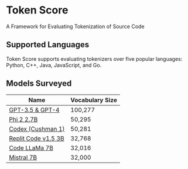 # Token Score

A Framework for Evaluating Tokenization of Source Code

## Supported Languages

Token Score supports evaluating tokenizers over five popular languages: Python, C++, Java, JavaScript, and Go.

## Models Surveyed

| Name                                                                     | Vocabulary Size |
| ------------------------------------------------------------------------ | --------------- |
| [GPT-3.5 & GPT-4](https://github.com/openai/tiktoken)                    | 100,277         |
| [Phi 2 2.7B](https://huggingface.co/microsoft/phi-2)                     | 50,295          |
| [Codex (Cushman 1)](https://github.com/openai/tiktoken)                  | 50,281          |
| [Replit Code v1.5 3B](https://huggingface.co/replit/replit-code-v1_5-3b) | 32,768          |
| [Code LLaMa 7B](https://github.com/facebookresearch/codellama)           | 32,016          |
| [Mistral 7B](https://huggingface.co/mistralai/Mistral-7B-v0.1)           | 32,000          |
